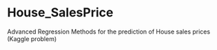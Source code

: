 # House_SalesPrice
Advanced Regression Methods for the prediction of House sales prices (Kaggle problem)
